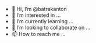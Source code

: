 - 👋 Hi, I’m @batrakanton
- 👀 I’m interested in ...
- 🌱 I’m currently learning ...
- 💞️ I’m looking to collaborate on ...
- 📫 How to reach me ...

<!---
batrakanton/batrakanton is a ✨ special ✨ repository because its `README.md` (this file) appears on your GitHub profile.
You can click the Preview link to take a look at your changes.
--->
